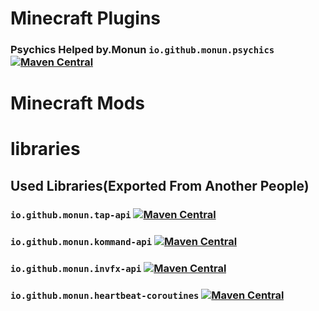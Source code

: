 # Minecraft Plugins
### Psychics Helped by.Monun `io.github.monun.psychics` [![Maven Central](https://img.shields.io/maven-central/v/io.github.monun/psychics-core)](https://search.maven.org/artifact/io.github.monun/psychics-core)


# Minecraft Mods


# libraries
## Used Libraries(Exported From Another People)
### `io.github.monun.tap-api` [![Maven Central](https://img.shields.io/maven-central/v/io.github.monun/tap-core)](https://search.maven.org/artifact/io.github.monun/tap-core)

### `io.github.monun.kommand-api` [![Maven Central](https://img.shields.io/maven-central/v/io.github.monun/kommand-api)](https://search.maven.org/artifact/io.github.monun/kommand-api)

### `io.github.monun.invfx-api` [![Maven Central](https://img.shields.io/maven-central/v/io.github.monun/invfx-core)](https://search.maven.org/artifact/io.github.monun/invfx-core)

### `io.github.monun.heartbeat-coroutines` [![Maven Central](https://img.shields.io/maven-central/v/io.github.monun/heartbeat-coroutines)](https://search.maven.org/artifact/io.github.monun/heartbeat-coroutines)
